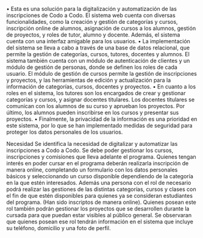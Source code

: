 •	Esta es una solución para la digitalización y automatización de las inscripciones de Codo a Codo. El sistema web cuenta con diversas funcionalidades, como la creación y gestión de categorías y cursos, inscripción online de alumnos, asignación de cursos a los alumnos, gestión de proyectos, y roles de tutor, alumno y docente. Además, el sistema cuenta con una interfaz amigable para los usuarios.
•	La implementación del sistema se lleva a cabo a través de una base de datos relacional, que permite la gestión de categorías, cursos, tutores, docentes y alumnos. El sistema también cuenta con un módulo de autenticación de clientes y un módulo de gestión de personas, donde se definen los roles de cada usuario. El módulo de gestión de cursos permite la gestión de inscripciones y proyectos, y las herramientas de edición y actualización para la información de categorías, cursos, docentes y proyectos.
•	En cuanto a los roles en el sistema, los tutores son los encargados de crear y gestionar categorías y cursos, y asignar docentes titulares. Los docentes titulares se comunican con los alumnos de su curso y aprueban los proyectos. Por último, los alumnos pueden inscribirse en los cursos y presentar sus proyectos.
•	Finalmente, la privacidad de la información es una prioridad en este sistema, por lo que se han implementado medidas de seguridad para proteger los datos personales de los usuarios.


Necesidad
Se identifica la necesidad de digitalizar y automatizar las inscripciones a Codo a Codo. Se debe poder gestionar los cursos, inscripciones y comisiones que lleva adelante el programa. Quienes tengan interés en poder cursar en el programa deberán realizarla inscripción de manera online, completando un formulario con los datos personales básicos y seleccionando un curso disponible dependiendo de la categoría en la que estén interesados. Además una persona con el rol de necesario podrá realizar las gestiones de las distintas categorías, cursos y clases con el fin de que estén disponibles para quienes ya se consideran estudiantes del programa. (Han sido inscriptos de manera online). Quienes posean este rol también podrán gestionar los proyectos que se desarrollen durante la cursada para que puedan estar visibles al público general. Se observaran que quienes posean ese rol tendrán información en el sistema que incluye su teléfono, domicilio y una foto de perfil. 

